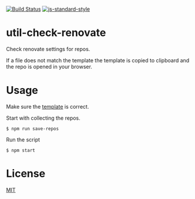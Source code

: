 [![Build Status](https://travis-ci.com/telemark/util-check-renovate.svg?branch=master)](https://travis-ci.com/telemark/util-check-renovate)
[![js-standard-style](https://img.shields.io/badge/code%20style-standard-brightgreen.svg?style=flat)](https://github.com/feross/standard)

# util-check-renovate

Check renovate settings for repos.

If a file does not match the template the template is copied to clipboard and the repo is opened in your browser.

# Usage

Make sure the [template](data/template.json) is correct.

Start with collecting the repos.

```
$ npm run save-repos
```

Run the script

```
$ npm start
```

# License

[MIT](LICENSE)
